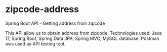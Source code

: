 # zipcode-address
Spring Boot API - Getting address from zipcode

This API allow us to obtain address from zipcode. 
Technologies used: Java 17, Spring Boot, Spring Data JPA, Spring MVC, MySQL database. 
Postman was used as API testing tool.
